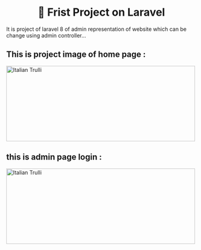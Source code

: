 <h1 align="center">👋 Frist Project on Laravel</h1>
It is project of laravel 8 of admin representation of website which can be change using admin controller...


## This is project image of home page :
<img src="https://user-images.githubusercontent.com/74045558/116710089-ff91fc00-a9ee-11eb-97df-8162891ccbb9.png" alt="Italian Trulli" width="500" height="200">
  

## this is admin page login :
<img src="https://user-images.githubusercontent.com/74045558/116714103-06bb0900-a9f3-11eb-8434-0d93d4270d16.png" alt="Italian Trulli" width="500" height="200">

